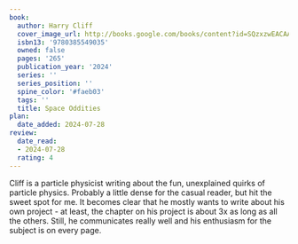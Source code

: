 ```yaml
---
book:
  author: Harry Cliff
  cover_image_url: http://books.google.com/books/content?id=SQzxzwEACAAJ&printsec=frontcover&img=1&zoom=1&source=gbs_api
  isbn13: '9780385549035'
  owned: false
  pages: '265'
  publication_year: '2024'
  series: ''
  series_position: ''
  spine_color: '#faeb03'
  tags: ''
  title: Space Oddities
plan:
  date_added: 2024-07-28
review:
  date_read:
  - 2024-07-28
  rating: 4
---
```

Cliff is a particle physicist writing about the fun, unexplained quirks of particle physics. Probably a little dense for the casual reader, but hit the sweet spot for me. It becomes clear that he mostly wants to write about his own project - at least, the chapter on his project is about 3x as long as all the others. Still, he communicates really well and his enthusiasm for the subject is on every page.
